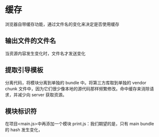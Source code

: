 # 缓存

浏览器自带缓存功能，通过文件名的变化来决定是否使用缓存

## 输出文件的文件名

当资源内容发生变化时，文件名才发送变化

## 提取引导模板

分离代码，将模块分离到单独的 bundle 中。将第三方库取到单独的 vendor chunk 文件中，因为它们很少像本地的源代码那样频繁修改。命中缓存来消除请求，并减少向 server 获取资源。

## 模块标识符

在项目<main.js>中再添加一个模块 print.js：我们期望的是，只有 main bundle 的 hash 发生变化，